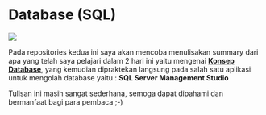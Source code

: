 # Database (SQL)

![](https://www.aplossystems.co.uk/resources/images/features/databaseManagement.jpg)


Pada repositories kedua ini saya akan mencoba menulisakan summary dari apa yang telah saya pelajari dalam 2 hari ini
yaitu mengenai [**Konsep Database**](https://github.com/rizkyamelia/Database-SQL-/blob/master/Summary%20Database%20(SQL).md), yang kemudian dipraktekan langsung pada salah satu aplikasi untuk mengolah database
yaitu : **SQL Server Management Studio**

Tulisan ini masih sangat sederhana, semoga dapat dipahami dan bermanfaat bagi para pembaca ;-)
